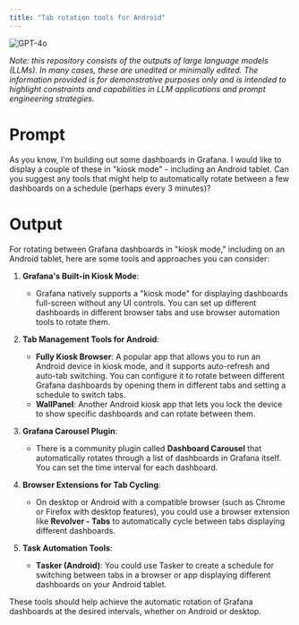 ```yaml
---
title: "Tab rotation tools for Android"
---
```

![GPT-4o](https://img.shields.io/badge/GPT--4o-3333FF?style=for-the-badge&logo=openai&logoColor=white)



*Note: this repository consists of the outputs of large language models (LLMs). In many cases, these are unedited or minimally edited. The information provided is for demonstrative purposes only and is intended to highlight constraints and capabilities in LLM applications and prompt engineering strategies.*


# Prompt

As you know, I'm building out some dashboards in Grafana. I would like to display a couple of these in "kiosk mode" - including an Android tablet. Can you suggest any tools that might help to automatically rotate between a few dashboards on a schedule (perhaps every 3 minutes)?

# Output

For rotating between Grafana dashboards in "kiosk mode," including on an Android tablet, here are some tools and approaches you can consider:

1. **Grafana's Built-in Kiosk Mode**: 
   - Grafana natively supports a "kiosk mode" for displaying dashboards full-screen without any UI controls. You can set up different dashboards in different browser tabs and use browser automation tools to rotate them.

2. **Tab Management Tools for Android**:
   - **Fully Kiosk Browser**: A popular app that allows you to run an Android device in kiosk mode, and it supports auto-refresh and auto-tab switching. You can configure it to rotate between different Grafana dashboards by opening them in different tabs and setting a schedule to switch tabs.
   - **WallPanel**: Another Android kiosk app that lets you lock the device to show specific dashboards and can rotate between them.
   
3. **Grafana Carousel Plugin**: 
   - There is a community plugin called **Dashboard Carousel** that automatically rotates through a list of dashboards in Grafana itself. You can set the time interval for each dashboard.
   
4. **Browser Extensions for Tab Cycling**:
   - On desktop or Android with a compatible browser (such as Chrome or Firefox with desktop features), you could use a browser extension like **Revolver - Tabs** to automatically cycle between tabs displaying different dashboards.

5. **Task Automation Tools**:
   - **Tasker (Android)**: You could use Tasker to create a schedule for switching between tabs in a browser or app displaying different dashboards on your Android tablet.
   
These tools should help achieve the automatic rotation of Grafana dashboards at the desired intervals, whether on Android or desktop.